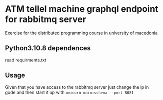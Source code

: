 # ATM tellel machine graphql endpoint for rabbitmq server
Exercise for the distributed programming course in university of macedonia

## Python3.10.8 dependences 
read requirments.txt
  
## Usage
Given that you have access to the rabbitmq server just change the ip in gode and then start it up with ```uvicorn main:schema --port 8081```

